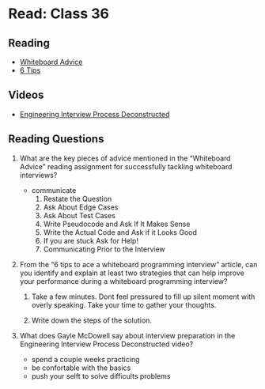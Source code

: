 # Read: Class 36

## Reading

- [Whiteboard Advice](https://hackernoon.com/the-best-whiteboard-interview-advice-i-ever-received-3ebbfa72e4a)
- [6 Tips](https://blog.usejournal.com/6-tips-to-ace-a-whiteboard-programming-interview-f06c1b378bc6)

## Videos

- [Engineering Interview Process Deconstructed](https://www.youtube.com/watch?v=KdXAUst8bdo)

## Reading Questions

1. What are the key pieces of advice mentioned in the “Whiteboard Advice” reading assignment for successfully tackling whiteboard interviews?

    - communicate
        1. Restate the Question
        2. Ask About Edge Cases
        3. Ask About Test Cases
        4. Write Pseudocode and Ask If It Makes Sense
        5. Write the Actual Code and Ask if it Looks Good
        6. If you are stuck Ask for Help!
        7. Communicating Prior to the Interview

2. From the “6 tips to ace a whiteboard programming interview” article, can you identify and explain at least two strategies that can help improve your performance during a whiteboard programming interview?

    1. Take a few minutes.
        Dont feel pressured to fill up silent moment with overly speaking. Take your time to gather your thoughts.

    2. Write down the steps of the solution.

3. What does Gayle McDowell say about interview preparation in the Engineering Interview Process Deconstructed video?

    - spend a couple weeks practicing
    - be confortable with the basics
    - push your selft to solve difficults problems

